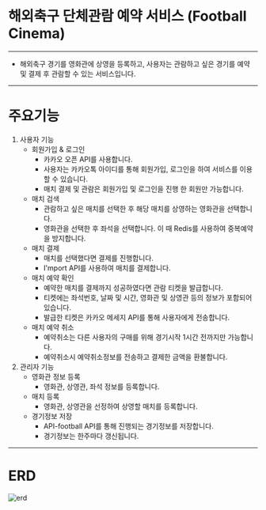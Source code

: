 # 해외축구 단체관람 예약 서비스 (Football Cinema)

---

* 해외축구 경기를 영화관에 상영을 등록하고, 사용자는 관람하고 싶은 경기를 예약 및 결제 후 관람할 수 있는 서비스입니다.

---
# 주요기능

1. 사용자 기능
   * 회원가입 & 로그인
       * 카카오 오픈 API를 사용합니다.
       * 사용자는 카카오톡 아이디를 통해 회원가입, 로그인을 하여 서비스를 이용할 수 있습니다.
       * 매치 결제 및 관람은 회원가입 및 로그인을 진행 한 회원만 가능합니다.
   * 매치 검색
     * 관람하고 싶은 매치를 선택한 후 해당 매치를 상영하는 영화관을 선택합니다.
     * 영화관을 선택한 후 좌석을 선택합니다. 이 때 Redis를 사용하여 중복예약을 방지합니다.
   * 매치 결제
     * 매치를 선택했다면 결제를 진행합니다.
     * I'mport API를 사용하여 매치를 결제합니다.
   * 매치 예약 확인
     * 예약한 매치를 결제까지 성공하였다면 관람 티켓을 발급합니다.
     * 티켓에는 좌석번호, 날짜 및 시간, 영화관 및 상영관 등의 정보가 포함되어있습니다.
     * 발급한 티켓은 카카오 메세지 API를 통해 사용자에게 전송합니다.
   * 매치 예약 취소
     * 예약취소는 다른 사용자의 구매를 위해 경기시작 1시간 전까지만 가능합니다.
     * 예약취소시 예약취소정보를 전송하고 결제한 금액을 환불합니다.
2. 관리자 기능
   * 영화관 정보 등록
     * 영화관, 상영관, 좌석 정보를 등록합니다.
   * 매치 등록
     * 영화관, 상영관을 선정하여 상영할 매치를 등록합니다.
   * 경기정보 저장
     * API-football API를 통해 진행되는 경기정보를 저장합니다.
     * 경기정보는 한주마다 갱신됩니다.

---
# ERD

![erd](https://i.ibb.co/K2TqYvN/football-Cinema-1.png)